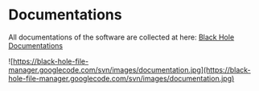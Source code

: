 # Documentations #

All documentations of the software are collected at here: [Black Hole Documentations](https://drive.google.com/folderview?id=0B_feRt4Qb-wkeURGSktZQkZZSms&usp=sharing)

![https://black-hole-file-manager.googlecode.com/svn/images/documentation.jpg](https://black-hole-file-manager.googlecode.com/svn/images/documentation.jpg)